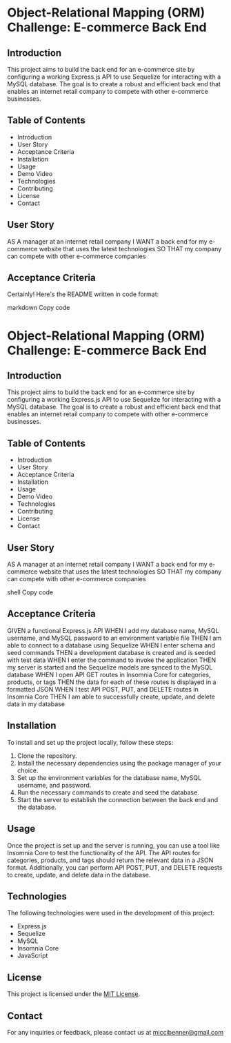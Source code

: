 # Object-Relational Mapping (ORM) Challenge: E-commerce Back End

## Introduction

This project aims to build the back end for an e-commerce site by configuring a working Express.js API to use Sequelize for interacting with a MySQL database. The goal is to create a robust and efficient back end that enables an internet retail company to compete with other e-commerce businesses.

## Table of Contents

- Introduction
- User Story
- Acceptance Criteria
- Installation
- Usage
- Demo Video
- Technologies
- Contributing
- License
- Contact

## User Story

AS A manager at an internet retail company
I WANT a back end for my e-commerce website that uses the latest technologies
SO THAT my company can compete with other e-commerce companies


## Acceptance Criteria


Certainly! Here's the README written in code format:

markdown
Copy code
# Object-Relational Mapping (ORM) Challenge: E-commerce Back End

## Introduction

This project aims to build the back end for an e-commerce site by configuring a working Express.js API to use Sequelize for interacting with a MySQL database. The goal is to create a robust and efficient back end that enables an internet retail company to compete with other e-commerce businesses.

## Table of Contents

- Introduction
- User Story
- Acceptance Criteria
- Installation
- Usage
- Demo Video
- Technologies
- Contributing
- License
- Contact

## User Story

AS A manager at an internet retail company
I WANT a back end for my e-commerce website that uses the latest technologies
SO THAT my company can compete with other e-commerce companies

shell
Copy code

## Acceptance Criteria

GIVEN a functional Express.js API
WHEN I add my database name, MySQL username, and MySQL password to an environment variable file
THEN I am able to connect to a database using Sequelize
WHEN I enter schema and seed commands
THEN a development database is created and is seeded with test data
WHEN I enter the command to invoke the application
THEN my server is started and the Sequelize models are synced to the MySQL database
WHEN I open API GET routes in Insomnia Core for categories, products, or tags
THEN the data for each of these routes is displayed in a formatted JSON
WHEN I test API POST, PUT, and DELETE routes in Insomnia Core
THEN I am able to successfully create, update, and delete data in my database


## Installation

To install and set up the project locally, follow these steps:

1. Clone the repository.
2. Install the necessary dependencies using the package manager of your choice.
3. Set up the environment variables for the database name, MySQL username, and password.
4. Run the necessary commands to create and seed the database.
5. Start the server to establish the connection between the back end and the database.

## Usage

Once the project is set up and the server is running, you can use a tool like Insomnia Core to test the functionality of the API. The API routes for categories, products, and tags should return the relevant data in a JSON format. Additionally, you can perform API POST, PUT, and DELETE requests to create, update, and delete data in the database.

## Technologies

The following technologies were used in the development of this project:

- Express.js
- Sequelize
- MySQL
- Insomnia Core
- JavaScript

## License

This project is licensed under the [MIT License](LICENSE).

## Contact

For any inquiries or feedback, please contact us at miccibenner@gmail.com
